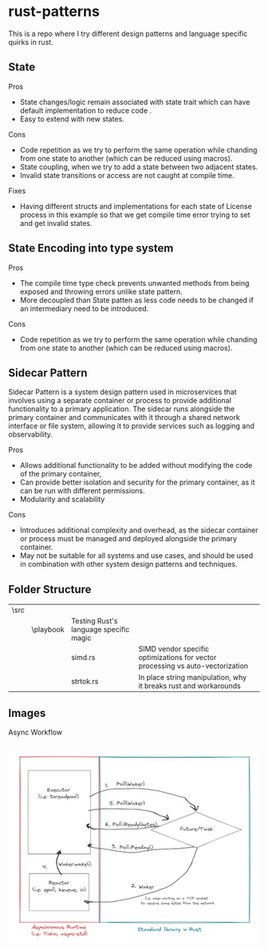 # rust-patterns
This is a repo where I try different design patterns and language specific quirks in rust.


## State


Pros
- State changes/logic remain associated with state trait which can have default implementation to reduce code .
- Easy to extend with new states.


Cons
- Code repetition as we try to perform the same operation while chanding from one state to another (which can be reduced using macros).
- State coupling, when we try to add a state between two adjacent states.
- Invalid state transitions or access are not caught at compile time.


Fixes
- Having different structs and implementations for each state of License process in this example so that we get compile time error trying to set and get invalid states.


## State Encoding into type system

Pros
- The compile time type check prevents unwanted methods from being exposed and throwing errors unlike state pattern.
- More decoupled than State patten as less code needs to be changed if an intermediary need to be introduced.

Cons
- Code repetition as we try to perform the same operation while chanding from one state to another (which can be reduced using macros).


## Sidecar Pattern

Sidecar Pattern is a system design pattern used in microservices that involves using a separate container or process to provide additional functionality to a primary application. The sidecar runs alongside the primary container and communicates with it through a shared network interface or file system, allowing it to provide services such as logging and observability.

Pros
- Allows additional functionality to be added without modifying the code of the primary container,
- Can provide better isolation and security for the primary container, as it can be run with different permissions.
- Modularity and scalability

Cons
- Introduces additional complexity and overhead, as the sidecar container or process must be managed and deployed alongside the primary container.
- May not be suitable for all systems and use cases, and should be used in combination with other system design patterns and techniques.

## Folder Structure


|  |  |  |  |  |
| ------ | ------ | ------ | ------ | ------ |
| \src  |   |
|   | \playbook  | Testing Rust's language specific magic |
|   |  | simd.rs | SIMD vendor specific optimizations for vector processing vs auto-vectorization |
|   |  | strtok.rs | In place string manipulation, why it breaks rust and workarounds  |


## Images

Async Workflow


<picture>
  <img alt="Product image" src="__docs__/async_rust_flow.png">
</picture>
